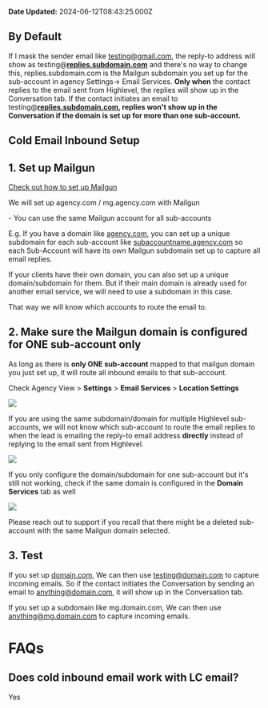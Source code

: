 **Date Updated:** 2024-06-12T08:43:25.000Z

## By Default

  
If I mask the sender email like testing@gmail.com, the reply-to address will show as testing@**[replies.subdomain.com](https://replies.subdomain.com/)** and there's no way to change this, replies.subdomain.com is the Mailgun subdomain you set up for the sub-account in agency Settings-> Email Services. **Only when** the contact replies to the email sent from Highlevel, the replies will show up in the Conversation tab. If the contact initiates an email to testing@**[replies.subdomain.com](https://replies.subdomain.com/), replies won't show up in the Conversation if the domain is set up for more than one sub-account.** 
  
  
## Cold Email Inbound Setup

  
## **1\. Set up Mailgun** 

**[](https://gohighlevelassist.freshdesk.com/support/solutions/folders/48000665892)**[](https://gohighlevelassist.freshdesk.com/support/solutions/folders/48000665892)[Check out how to set up Mailgun](https://gohighlevelassist.freshdesk.com/support/solutions/folders/48000665892)[](https://gohighlevelassist.freshdesk.com/support/solutions/folders/48000665892)**[](https://gohighlevelassist.freshdesk.com/support/solutions/folders/48000665892)**

  
We will set up agency.com / mg.agency.com with Mailgun

  
\- You can use the same Mailgun account for all sub-accounts

E.g. If you have a domain like [agency.com](//agency.com), you can set up a unique subdomain for each sub-account like [subaccountname.agency.com](//locationname.agency.com) so each Sub-Account will have its own Mailgun subdomain set up to capture all email replies.

  
If your clients have their own domain, you can also set up a unique domain/subdomain for them. But if their main domain is already used for another email service, we will need to use a subdomain in this case.

  
That way we will know which accounts to route the email to.
  
  
## **2\. Make sure the Mailgun domain is configured for ONE sub-account only**

As long as there is **only ONE sub-account** mapped to that mailgun domain you just set up, it will route all inbound emails to that sub-account.

  
Check Agency View > **Settings** \> **Email Services** \> **Location Settings**

![](https://i.ibb.co/6JH9FQt/2023-1-24-13-19-46.gif)

  
If you are using the same subdomain/domain for multiple Highlevel sub-accounts, we will not know which sub-account to route the email replies to when the lead is emailing the reply-to email address **directly** instead of replying to the email sent from Highlevel.

  
![](https://s3.amazonaws.com/cdn.freshdesk.com/data/helpdesk/attachments/production/48283740098/original/Zue4Uf00NfAud08L8JCeWNm0MGIaRlKI1A.png?1677273783)
  
  
If you only configure the domain/subdomain for one sub-account but it's still not working, check if the same domain is configured in the **Domain Services** tab as well

  
![](https://s3.amazonaws.com/cdn.freshdesk.com/data/helpdesk/attachments/production/48283740146/original/KAfskERKjY83NkqUwNV9r9VrZyi8dy8mZQ.png?1677273819)

Please reach out to support if you recall that there might be a deleted sub-account with the same Mailgun domain selected.
  
  
## 3\. Test

  
If you set up [domain.com](//domain.com), We can then use testing@domain.com to capture incoming emails. So if the contact initiates the Conversation by sending an email to anything@domain.com, it will show up in the Conversation tab. 

  
If you set up a subdomain like mg.domain.com, We can then use anything@mg.domain.com to capture incoming emails. 
  
  
# FAQs

  
## Does cold inbound email work with LC email?

Yes
  
  
##   

  